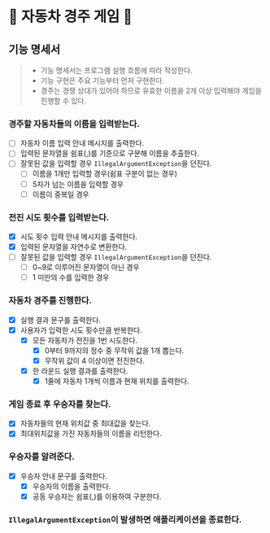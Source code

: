 # 🚗 자동차 경주 게임 🏁

## 기능 명세서

> - 기능 명세서는 프로그램 실행 흐름에 따라 작성한다.
> - 기능 구현은 주요 기능부터 먼저 구현한다.
> - 경주는 경쟁 상대가 있어야 하므로 유효한 이름을 2개 이상 입력해야 게임을 진행할 수 있다.

### 경주할 자동차들의 이름을 입력받는다.

- [ ] 자동차 이름 입력 안내 메시지를 출력한다.
- [ ] 입력된 문자열을 쉼표(,)를 기준으로 구분해 이름을 추출한다.
- [ ] 잘못된 값을 입력할 경우 `IllegalArgumentException`을 던진다.
    - [ ] 이름을 1개만 입력할 경우(쉼표 구분이 없는 경우)
    - [ ] 5자가 넘는 이름을 입력할 경우
    - [ ] 이름이 중복일 경우
    
### 전진 시도 횟수를 입력받는다.

- [X] 시도 횟수 입력 안내 메시지를 출력한다.
- [X] 입력된 문자열을 자연수로 변환한다.
- [ ] 잘못된 값을 입력할 경우 `IllegalArgumentException`을 던진다.
    - [ ] 0~9로 이루어진 문자열이 아닌 경우
    - [ ] 1 미만의 수를 입력한 경우

### 자동차 경주를 진행한다.

- [X] 실행 결과 문구를 출력한다.
- [X] 사용자가 입력한 시도 횟수만큼 반복한다.
    - [X] 모든 자동차가 전진을 1번 시도한다.
        - [X] 0부터 9까지의 정수 중 무작위 값을 1개 뽑는다.
        - [X] 무작위 값이 4 이상이면 전진한다.
    - [X] 한 라운드 실행 결과를 출력한다.
        - [X] 1줄에 자동차 1개씩 이름과 현재 위치를 출력한다.

### 게임 종료 후 우승자를 찾는다.

- [X] 자동차들의 현재 위치값 중 최대값을 찾는다.
- [X] 최대위치값을 가진 자동차들의 이름을 리턴한다.

### 우승자를 알려준다.

- [X] 우승자 안내 문구를 출력한다.
    - [X] 우승자의 이름을 출력한다.
    - [X] 공동 우승자는 쉼표(,)를 이용하여 구분한다.

### `IllegalArgumentException`이 발생하면 애플리케이션을 종료한다.